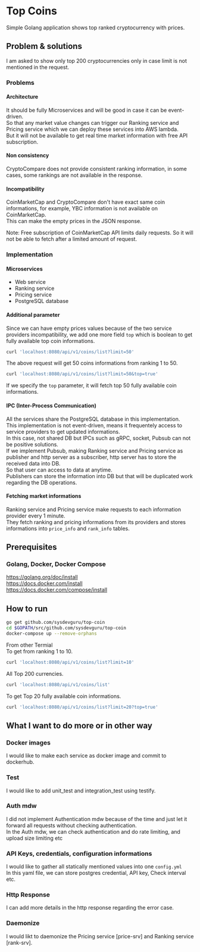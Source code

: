 # Top Coins
Simple Golang application shows top ranked cryptocurrency with prices.

## Problem & solutions
I am asked to show only top 200 cryptocurrencies only in case limit is not mentioned in the request.  
### Problems
#### Architecture
It should be fully Microservices and will be good in case it can be event-driven.  
So that any market value changes can trigger our Ranking service and Pricing service which we can deploy these services into AWS lambda.  
But it will not be available to get real time market information with free API subscription.  
#### Non consistency
CryptoCompare does not provide consistent ranking information, in some cases, some rankings are not available in the response.
#### Incompatibility
CoinMarketCap and CryptoCompare don't have exact same coin informations, for example, YBC information is not available on CoinMarketCap.  
This can make the empty prices in the JSON response.  

Note: Free subscription of CoinMarketCap API limits daily requests. So it will not be able to fetch after a limited amount of request.  

### Implementation
#### Microservices
- Web service  
- Ranking service  
- Pricing service  
- PostgreSQL database  
#### Additional parameter
Since we can have empty prices values because of the two service providers incompatibility, we add one more field `top` which is boolean to get fully available top coin informations.
```sh
curl 'localhost:8080/api/v1/coins/list?limit=50'
```
The above request will get 50 coins informations from ranking 1 to 50.  
```sh
curl 'localhost:8080/api/v1/coins/list?limit=50&top=true'
```
If we specify the `top` parameter, it will fetch top 50 fully available coin informations.  
#### IPC (Inter-Process Communication)
All the services share the PostgreSQL database in this implementation.  
This implementation is not event-driven, means it frequentely access to service providers to get updated informations.  
In this case, not shared DB but IPCs such as gRPC, socket, Pubsub can not be positive solutions.  
If we implement Pubsub, making Ranking service and Pricing service as publisher and http server as a subscriber, http server has to store the received data into DB.  
So that user can access to data at anytime.  
Publishers can store the information into DB but that will be duplicated work regarding the DB operations.  
#### Fetching market informations
Ranking service and Pricing service make requests to each information provider every 1 minute.  
They fetch ranking and pricing informations from its providers and stores informations into `price_info` and `rank_info` tables.  

## Prerequisites
### Golang, Docker, Docker Compose
https://golang.org/doc/install  
https://docs.docker.com/install  
https://docs.docker.com/compose/install  

## How to run
```sh
go get github.com/sysdevguru/top-coin
cd $GOPATH/src/github.com/sysdevguru/top-coin
docker-compose up --remove-orphans
```

From other Termial  
To get from ranking 1 to 10.  
```sh
curl 'localhost:8080/api/v1/coins/list?limit=10'
```

All Top 200 currencies.  
```sh
curl 'localhost:8080/api/v1/coins/list'
```

To get Top 20 fully available coin informations.  
```sh
curl 'localhost:8080/api/v1/coins/list?limit=20?top=true'
```

## What I want to do more or in other way
### Docker images
I would like to make each service as docker image and commit to dockerhub.  
### Test
I would like to add unit_test and integration_test using testify.  
### Auth mdw
I did not implement Authentication mdw because of the time and just let it forward all requests without checking authentication.  
In the Auth mdw, we can check authentication and do rate limiting, and upload size limiting etc  
### API Keys, credentials, configuration informations
I would like to gather all statically mentioned values into one `config.yml`  
In this yaml file, we can store postgres credential, API key, Check interval etc.  
### Http Response
I can add more details in the http response regarding the error case.  
### Daemonize
I would likt to daemonize the Pricing service [price-srv] and Ranking service [rank-srv].